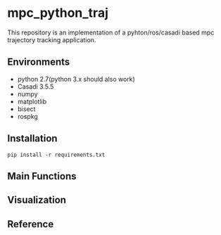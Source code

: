 # mpc_python_traj
This repository is an implementation of a pyhton/ros/casadi based mpc trajectory tracking application.

## Environments

- python 2.7(python 3.x should also work)
- Casadi 3.5.5
- numpy
- matplotlib
- bisect
- rospkg

## Installation

```
pip install -r requirements.txt
```

## Main Functions


## Visualization


## Reference


